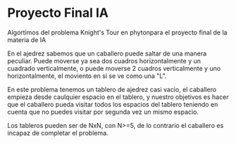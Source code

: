 # Proyecto Final IA
 Algortimos del problema Knight's Tour en phytonpara el proyecto final de la materia de IA
 
 En el ajedrez sabemos que un caballero puede saltar de una manera peculiar. Puede moverse ya sea dos cuadros horizontalmente 
 y un cuadrado verticalmente, o puede moverse 2 cuadros verticalmente y uno horizontalmente, el moviento en si se ve como
 una "L".
 
 En este problema tenemos un tablero de ajedrez casi vacio, el caballero empieza desde caulquier espacio en el tablero,
 y nuestro objetivos es hacer que el caballero pueda visitar todos los espacios del tablero teniendo en cuenta que no puedes
 visitar por segunda vez un mismo espacio.
 
 Los tableros pueden ser de NxN, con N>=5, de lo contrario el caballero es incapaz de completar el problema.
 

